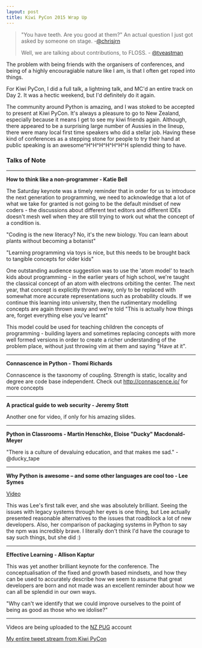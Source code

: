 ```yaml
---
layout: post
title: Kiwi PyCon 2015 Wrap Up
---
```



 > "You have teeth. Are you good at them?" An actual question I just got asked by someone on stage. -[@chrisjrn](https://twitter.com/chrisjrn/status/640013112104480768)
 > 
 > Well, we are talking about contributions, to FLOSS. - [@tveastman](https://twitter.com/tveastman/status/640013338911490048)


The problem with being friends with the organisers of conferences, and being of a highly encouragiable nature like I am, is that I often get roped into things. 

For Kiwi PyCon, I did a full talk, a lightning talk, and MC'd an entire track on Day 2. It was a hectic weekend, but I'd definitely do it again. 

The community around Python is amazing, and I was stoked to be accepted to present at Kiwi PyCon. It's always a pleasure to go to New Zealand, especially because it means I get to see my kiwi friends again. Although, there appeared to be a surprising large number of Aussies in the lineup, there were many local first time speakers who did a stellar job. Having these kind of conferences as a stepping stone for people to try their hand at public speaking is an awesome^H^H^H^H^H^H^H splendid thing to have. 

### Talks of Note

---

**How to think like a non-programmer - Katie Bell**

The Saturday keynote was a timely reminder that in order for us to introduce the next generation to programming, we need to acknowledge that a lot of what we take for granted is not going to be the default mindset of new coders - the discussions about different text editors and different IDEs doesn't mesh well when they are still trying to work out what the concept of a condition is. 

"Coding is the new literacy? No, it's the new biology. You can learn about plants without becoming a botanist"

"Learning programming via toys is nice, but this needs to be brought back to tangible concepts for older kids"

One outstanding audience suggestion was to use the 'atom model' to teach kids about programming - in the earlier years of high school, we're taught the classical concept of an atom with electrons orbiting the center. The next year, that concept is explicitly thrown away, only to be replaced with somewhat more accurate representations such as probability clouds. If we continue this learning into university, then the rudimentary modelling concepts are again thrown away and we're told "This is actually how things are, forget everything else you've learnt"

This model could be used for teaching children the concepts of programming - building layers and sometimes replacing concepts with more well formed versions in order to create a richer understanding of the problem place, without just throwing vim at them and saying "Have at it". 

---

**Connascence in Python - Thomi Richards**

Connascence is the taxonomy of coupling. Strength is static, locality and degree are code base independent. Check out http://connascence.io/ for more concepts

---

**A practical guide to web security - Jeremy Stott**

Another one for video, if only for his amazing slides. 

---

**Python in Classrooms - Martin Henschke, Eloise "Ducky" Macdonald-Meyer**

"There is a culture of devaluing education, and that makes me sad." - @ducky_tape

---

**Why Python is awesome – and some other languages are cool too - Lee Symes**

[Video](https://www.youtube.com/watch?v=L2JDiduangk)

This was Lee's first talk ever, and she was absolutely brilliant. Seeing the issues with legacy systems through her eyes is one thing, but Lee actually presented reasonable alternatives to the issues that roadblock a lot of new developers. Also, her comparison of packaging systems in Python to say the npm was incredibly brave. I literally don't think I'd have the courage to say such things, but she did :)

---

**Effective Learning - Allison Kaptur**

This was yet another brilliant keynote for the conference. The conceptualisation of the fixed and growth based mindsets, and how they can be used to accurately describe how we seem to assume that great developers are born and not made was an excellent reminder about how we can all be splendid in our own ways. 

"Why can't we identify that we could improve ourselves to the point of being as good as those who we idolise?" 

---

Videos are being uploaded to the [NZ PUG](https://www.youtube.com/channel/UCJ_gIPLffA7ZTYc5gOV6MgA) account

[My entire tweet stream from Kiwi PyCon](https://twitter.com/search?f=tweets&vertical=default&q=from%3Aglasnt%20%23kiwipycon&src=typd)

